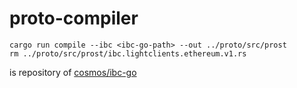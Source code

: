 # proto-compiler

```
cargo run compile --ibc <ibc-go-path> --out ../proto/src/prost
rm ../proto/src/prost/ibc.lightclients.ethereum.v1.rs
```

<ibc-go-path> is repository of [cosmos/ibc-go](https://github.com/cosmos/ibc-go)
